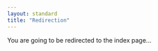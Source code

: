 ```yaml
---
layout: standard
title: "Redirection"
---
```


You are going to be redirected to the index page...

<script >
window.location.replace('/index.html');
</script>
